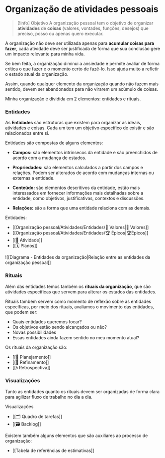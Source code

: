 # Organização de atividades pessoais

> [!info] Objetivo
> A organização pessoal tem o objetivo de organizar **atividades** de **coisas** (valores, vontades, funções, desejos) que preciso, posso ou apenas quero executar.

A organização não deve ser utilizada apenas para **acumular coisas para fazer**, cada atividade deve ser justificada de forma que sua conclusão gere um impacto relevante para minha vida. 

Se bem feita, a organização diminui a ansiedade e permite avaliar de forma crítica o que fazer e o momento certo de fazê-lo. Isso ajuda muito a refletir o estado atual da organização.

Assim, quando qualquer elemento da organização quando não fazem mais sentido, devem ser abandonados para não virarem um acúmulo de coisas.

Minha organização é dividida em 2 elementos: entidades e rituais.

### Entidades

As **Entidades** são estruturas que existem para organizar as ideais, atividades e coisas. Cada um tem um objetivo específico de existir e são relacionados entre si.

Entidades são compostas de alguns elementos:

- **Campos:** são elementos intrínsecos da entidade e são preenchidos de acordo com a mudança de estados.

- **Propriedades:** são elementos calculados a partir dos campos e relações. Podem ser alterados de acordo com mudanças internas ou externas a entidade.

- **Conteúdo:** são elementos descritivos da entidade, estão mais interessados em fornecer informações mais detalhadas sobre a entidade, como objetivos, justificativas, contextos e discussões.

- **Relações:** são a forma que uma entidade relaciona com as demais.

Entidades:

- [[Organização pessoal/Atividades/Entidades/🌟 Valores|🌟 Valores]]
- [[Organização pessoal/Atividades/Entidades/🏆 Épicos|🏆Épicos]]
- [[🚧 Atividade]]
- [[🗓️ Planos]]

![[Diagrama - Entidades da organização|Relação entre as entidades da organização pessoal]]


### Rituais

Além das entidades temos também os **rituais da organização**, que são atividades específicas que servem para alterar os estados das entidades.

Rituais também servem como momento de reflexão sobre as entidades específicas, por meio dos rituais, avaliamos o movimento das entidades, que podem ser:

- Quais entidades queremos focar?
- Os objetivos estão sendo alcançados ou não?
- Novas possibilidades
- Essas entidades ainda fazem sentido no meu momento atual?

Os rituais da organização são:

- [[📆 Planejamento]]
- [[🔬 Refinamento]]
- [[🌀 Retrospectiva]]

### Visualizações

Tanto as entidades quanto os rituais devem ser organizadas de forma clara para agilizar fluxo de trabalho no dia a dia. 

Visualizações

- [[🗂️ Quadro de tarefas]]
- [[🗃️ Backlog]]

Existem também alguns elementos que são auxiliares ao processo de organização:

- [[Tabela de referências de estimativas]]